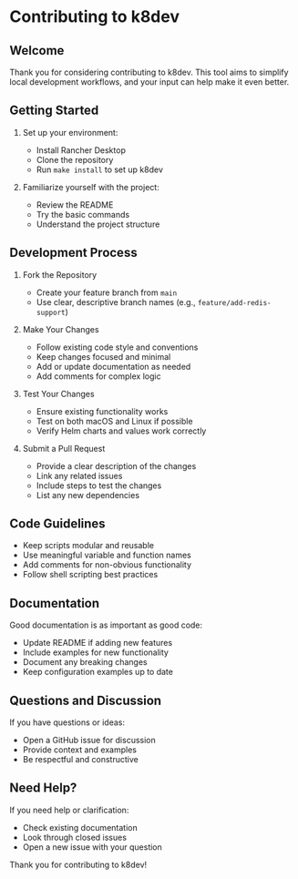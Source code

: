 # Contributing to k8dev

## Welcome

Thank you for considering contributing to k8dev. This tool aims to simplify local development workflows, and your input can help make it even better.

## Getting Started

1. Set up your environment:
   - Install Rancher Desktop
   - Clone the repository
   - Run `make install` to set up k8dev

2. Familiarize yourself with the project:
   - Review the README
   - Try the basic commands
   - Understand the project structure

## Development Process

1. Fork the Repository
   - Create your feature branch from `main`
   - Use clear, descriptive branch names (e.g., `feature/add-redis-support`)

2. Make Your Changes
   - Follow existing code style and conventions
   - Keep changes focused and minimal
   - Add or update documentation as needed
   - Add comments for complex logic

3. Test Your Changes
   - Ensure existing functionality works
   - Test on both macOS and Linux if possible
   - Verify Helm charts and values work correctly

4. Submit a Pull Request
   - Provide a clear description of the changes
   - Link any related issues
   - Include steps to test the changes
   - List any new dependencies

## Code Guidelines

- Keep scripts modular and reusable
- Use meaningful variable and function names
- Add comments for non-obvious functionality
- Follow shell scripting best practices

## Documentation

Good documentation is as important as good code:
- Update README if adding new features
- Include examples for new functionality
- Document any breaking changes
- Keep configuration examples up to date

## Questions and Discussion

If you have questions or ideas:
- Open a GitHub issue for discussion
- Provide context and examples
- Be respectful and constructive

## Need Help?

If you need help or clarification:
- Check existing documentation
- Look through closed issues
- Open a new issue with your question

Thank you for contributing to k8dev!
